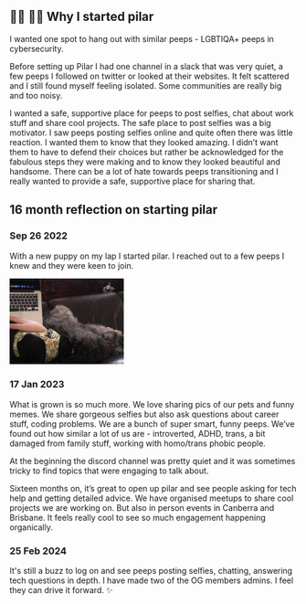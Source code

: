 ## 🏳️‍⚧️ 🏳️‍🌈 Why I started pilar

I wanted one spot to hang out with similar peeps - LGBTIQA+ peeps in cybersecurity.

Before setting up Pilar I had one channel in a slack that was very quiet, a few peeps I followed on twitter or looked at their websites. It felt scattered and I still found myself feeling isolated. Some communities are really big and too noisy.

I wanted a safe, supportive place for peeps to post selfies, chat about work stuff and share cool projects. The safe place to post selfies was a big motivator. I saw peeps posting selfies online and quite often there was little reaction. I wanted them to know that they looked amazing. I didn’t want them to have to defend their choices but rather be acknowledged for the fabulous steps they were making and to know they looked beautiful and handsome. There can be a lot of hate towards peeps transitioning and I really wanted to provide a safe, supportive place for sharing that.

## 16 month reflection on starting pilar

### Sep 26 2022
With a new puppy on my lap I started pilar. I reached out to a few peeps I knew and they were keen to join.

<img src="https://github.com/thequietlife/pilar/blob/bbb2b7f6195d8949aa18763e31d5f7f13a795efe/images/starting%20pilar.jpeg"
alt="person working on laptop with two dogs nearby" width="200"/>

### 17 Jan 2023
What is grown is so much more. We love sharing pics of our pets and funny memes. We share gorgeous selfies but also ask questions about career stuff, coding problems. We are a bunch of super smart, funny peeps. We’ve found out how similar a lot of us are - introverted, ADHD, trans, a bit damaged from family stuff, working with homo/trans phobic people.

At the beginning the discord channel was pretty quiet and it was sometimes tricky to find topics that were engaging to talk about.

Sixteen months on, it’s great to open up pilar and see people asking for tech help and getting detailed advice. 
We have organised meetups to share cool projects we are working on. But also in person events in Canberra and Brisbane. It feels really cool to see so much engagement happening organically.

### 25 Feb 2024
It's still a buzz to log on and see peeps posting selfies, chatting, answering tech questions in depth. I have made two of the OG members admins. I feel they can drive it forward. ✨

